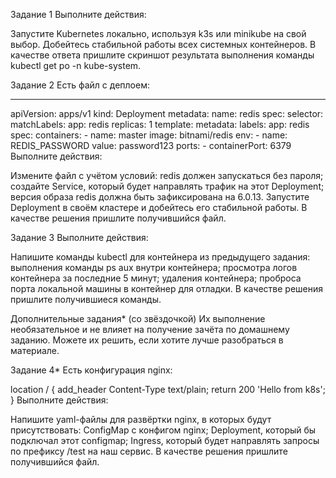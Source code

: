 Задание 1
Выполните действия:

Запустите Kubernetes локально, используя k3s или minikube на свой выбор.
Добейтесь стабильной работы всех системных контейнеров.
В качестве ответа пришлите скриншот результата выполнения команды kubectl get po -n kube-system.




Задание 2
Есть файл с деплоем:

---
apiVersion: apps/v1
kind: Deployment
metadata:
  name: redis
spec:
  selector:
    matchLabels:
      app: redis
  replicas: 1
  template:
    metadata:
      labels:
        app: redis
    spec:
      containers:
      - name: master
        image: bitnami/redis
        env:
         - name: REDIS_PASSWORD
           value: password123
        ports:
        - containerPort: 6379
Выполните действия:

Измените файл с учётом условий:
redis должен запускаться без пароля;
создайте Service, который будет направлять трафик на этот Deployment;
версия образа redis должна быть зафиксирована на 6.0.13.
Запустите Deployment в своём кластере и добейтесь его стабильной работы.
В качестве решения пришлите получившийся файл.

Задание 3
Выполните действия:

Напишите команды kubectl для контейнера из предыдущего задания:
выполнения команды ps aux внутри контейнера;
просмотра логов контейнера за последние 5 минут;
удаления контейнера;
проброса порта локальной машины в контейнер для отладки.
В качестве решения пришлите получившиеся команды.



Дополнительные задания* (со звёздочкой)
Их выполнение необязательное и не влияет на получение зачёта по домашнему заданию. Можете их решить, если хотите лучше разобраться в материале.

Задание 4*
Есть конфигурация nginx:

location / {
    add_header Content-Type text/plain;
    return 200 'Hello from k8s';
}
Выполните действия:

Напишите yaml-файлы для развёртки nginx, в которых будут присутствовать:
ConfigMap с конфигом nginx;
Deployment, который бы подключал этот configmap;
Ingress, который будет направлять запросы по префиксу /test на наш сервис.
В качестве решения пришлите получившийся файл.
